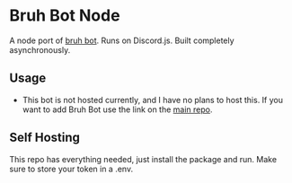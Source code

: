 # Bruh Bot Node

A node port of [bruh bot](https://github.com/rougetimelord/Bruh-Bot). Runs on Discord.js. Built completely asynchronously.

## Usage

-   This bot is not hosted currently, and I have no plans to host this. If you want to add Bruh Bot use the link on the [main repo](https://github.com/rougetimelord/Bruh-Bot).

## Self Hosting

This repo has everything needed, just install the package and run. Make sure to store your token in a .env.

